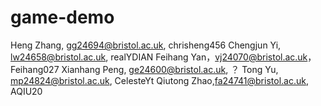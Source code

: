 # game-demo
Heng Zhang, gg24694@bristol.ac.uk, chrisheng456
Chengjun Yi, lw24658@bristol.ac.uk, realYDIAN
Feihang Yan，vj24070@bristol.ac.uk，Feihang027
Xianhang Peng, ge24600@bristol.ac.uk, ？
Tong Yu, mp24824@bristol.ac.uk, CelesteYt
Qiutong Zhao,fa24741@bristol.ac.uk, AQIU20